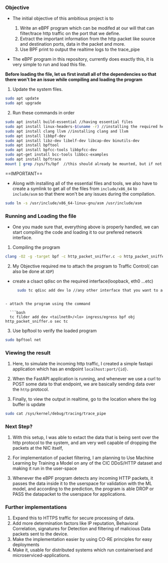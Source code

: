 ### Objective

- The initial objective of this ambitious project is to
  1. Write an eBPF program which can be modifed at our will that can filter/trace http traffic on the port that we define.
  2. Extract the important information from the http packet like source and destination ports, data in the packet and more.
  3. Use BPF print to output the realtime logs to the trace_pipe

- The eBPF program in this repository, currently does exactly this, it is very simple to run and load this file.

**Before loading the file, let us first install all of the dependencies so that there won't be an issue while compiling and loading the program**

1. Update the system files.

```bash
sudo apt update
sudo apt upgrade
```

2. Run these commands in order

```bash
sudo apt install build-essential //having essential files
sudo apt install linux-headers-$(uname -r) //installing the required headers.
sudo apt install clang llvm //installing clang and llvm
sudo apt install libbpf-dev
sudo apt install libz-dev libelf-dev libcap-dev binutils-dev
sudo apt install bpftool
sudo apt install bpfcc-tools libbpfcc-dev
sudo apt-get install bcc-tools libbcc-examples
sudo apt install bpftrace
mount | grep /sys/fs/bpf  //this should already be mounted, but if not then mount it. 
```

==IMPORTANT==

- Along with installing all of the essential files and tools, we also have to create a symlink
to get all of the files from `include/x86_84` to `include/asm` so that there won't be any issues during the compilation.

```bash
sudo ln -s /usr/include/x86_64-linux-gnu/asm /usr/include/asm
```

### Running and Loading the file

- One you made sure that, everything above is properly handled, we can start compiling the code and loading it to our prefered network interface.

1. Compiling the program

```bash
clang -O2 -g -target bpf -c http_packet_sniffer.c -o http_packet_sniffer.o
```

2. My Objective required me to attach the program to Traffic Control( can also be done at `XDP`)

- create a clsact qdisc on the required interface(loopback, eth0 ...etc)

  ```bash
    sudo tc qdisc add dev lo //any other interface that you want to attach to clsact
```

- attach the program using the command

  ```bash
  tc filder add dev <tailnet0>/<lo> ingress/egress bpf obj http_packet_sniffer.o sec tc
```

3. Use bpftool to verify the loaded program

  ```bash
  sudo bpftool net
```

### Viewing the result
1. Here, to simulate the incoming http traffic, I created a simple fastapi application which has an endpoint `localhost:port/{id}`.

2. When the FastAPI application is running, and whenever we use a curl to POST some data to that endpoint, we are basically sending data over the `http` protocol.

3. Finally, to view the output in realtime, go to the location where the log buffer is update

```bash
sudo cat /sys/kernel/debug/tracing/trace_pipe
```

### Next Step?
1. With this setup, I was able to extact the data that is being sent over the http protocol to the system, and am very well capable of dropping the packets at the NIC itself,

2. For implementation of packet filtering, I am planning to Use Machine Learning by Training a Model on any of the CIC DDoS/HTTP dataset and making it run in the user-space

3. Whenever the eBPF program detects any incoming HTTP packets, it passes the data inside it to the userspace for validation with the ML model, and according to the prediction, the program is able DROP or PASS the datapacket to the userspace for applications.

### Further implementations
1. Expand this to HTTPS traffic for secure processing of data.
2. Add more determination factors like IP reputation, Behavioral Correlation, signatures for Detection and filtering of malicious Data packets sent to the device.
3. Make the implementation easier by using CO-RE principles for easy deployments
4. Make it, usable for distributed systems which run containerised and microserviced-applications.
